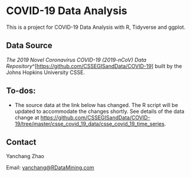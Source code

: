 # COVID-19 Data Analysis

This is a project for COVID-19 Data Analysis with R, Tidyverse and ggplot.


## Data Source

*The 2019 Novel Coronavirus COVID-19 (2019-nCoV) Data Repository*^[https://github.com/CSSEGISandData/COVID-19] built by the Johns Hopkins University CSSE.


## To-dos:

- The source data at the link below has changed. The R script will be updated to accommodate the changes shortly. See details of the data change at https://github.com/CSSEGISandData/COVID-19/tree/master/csse_covid_19_data/csse_covid_19_time_series.



## Contact

Yanchang Zhao

Email: <yanchang@RDataMining.com>
